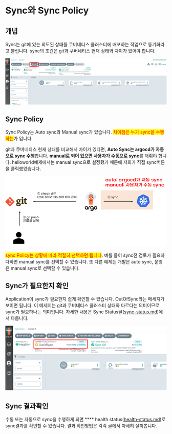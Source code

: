 # Sync와 Sync Policy

## 개념&#x20;

Sync는 git에 있는 의도된 상태를 쿠버네티스 클러스터에 배포하는 작업으로 동기화라고 불립니다. sync의 조건은 git과 쿠버네티스 현재 상태와 차이가 있어야 합니다.

![](<../.gitbook/assets/image (156).png>)



## Sync Policy

Sync Policy는 Auto sync와 Manual sync가 있습니다.  <mark style="color:red;">차이점은 누가 sync을 수행하는</mark>가 입니다.



git과 쿠버네티스 현재 상태를 비교해서 차이가 있다면, **Auto Sync는 argocd가 자동으로 sync 수행**합니다. **manual로 되어 있으면 사용자가 수동으로 sync**를 해줘야 합니다. helloworld예제에서는 manual sync으로 설정했기 때문에 저희가 직접 sync버튼을 클릭했었습니다.

![](<../.gitbook/assets/image (103).png>)



<mark style="color:red;">sync Policy는 상황에 따라 적절히 선택하면 됩니다</mark>. 예를 들어 sync전 검토가 필요하다하면 manual sync를 선택할 수 있습니다. 또 다른 예제는 개발은 auto sync, 운영은 manual sync로 선택할 수 있습니다.



## Sync가 필요한지 확인

Application이 sync가 필요한지 쉽게 확인할 수 있습니다. OutOfSync라는 메세지가 보이면 됩니다. 이 메세지는 git과 쿠버네티스 클러스터 상태와 다르다는 의미이므로 sync가 필요하나는 의미입니다. 자세한 내용은 Sync Status글([sync-status.md](sync-status.md "mention"))에서 다룹니다.

![](<../.gitbook/assets/image (139).png>)





## Sync 결과확인

수동 또는 자동으로 sync을 수행하게 되면 **** health status([health-status.md](health-status.md "mention"))로 sync결과를 확인할 수 있습니다. 결과 확인방법은 각각 글에서 자세히 살펴봅니다.
